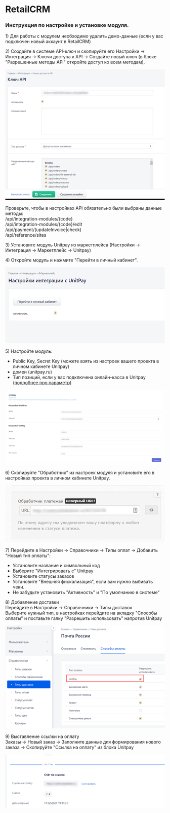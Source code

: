 # RetailCRM

### Инструкция по настройке и установке модуля.

1\) Для работы с модулем необходимо удалить демо-данные \(если у вас подключен новый аккаунт в RetailCRM\)

2\) Создайте в системе API-ключ и скопируйте его Настройки -&gt; Интеграция -&gt; Ключи доступа к API -&gt; Создайте новый ключ \(в блоке "Разрешенные методы API" откройте доступ ко всем методам\).

![](../../.gitbook/assets/klyuch-api.png)

Проверьте, чтобы в настройках API обязательно были выбраны данные методы:   
/api/integration-modules/{code}   
/api/integration-modules/{code}/edit   
/api/payment/\(updateInvoice\|check\)   
/api/reference/sites

3\) Установите модуль Unitpay из маркетплейса \(Настройки -&gt; Интеграция -&gt; Маркетплейс -&gt; Unitpay\)

4\) Откройте модуль и нажмите "Перейти в личный кабинет". 

![](../../.gitbook/assets/nastroiki-modulya.png)

5\) Настройте модуль:

* Public Key, Secret Key \(можете взять из настроек вашего проекта в личном кабинете Unitpay\)
* домен \(unitpay.ru\)
* Тип позиций, если у вас подключена онлайн-касса в Unitpay \([подробнее про параметр](https://help.unitpay.ru/online-cash-register/receipt_parameters)\)

![](../../.gitbook/assets/1%20%2841%29.png)

6\) Скопируйте "Обработчик" из настроек модуля и установите его в настройках проекта в личном кабинете Unitpay.

![&#x41D;&#x435; &#x43E;&#x431;&#x440;&#x430;&#x449;&#x430;&#x439;&#x442;&#x435; &#x432;&#x43D;&#x438;&#x43C;&#x430;&#x43D;&#x438;&#x44F; &#x43D;&#x430; &#x441;&#x43E;&#x43E;&#x431;&#x449;&#x435;&#x43D;&#x438;&#x435; &quot;&#x41D;&#x435;&#x432;&#x435;&#x440;&#x43D;&#x44B;&#x439; URL!&quot;](../../.gitbook/assets/ecw2.png)

7\) Перейдите в Настройки -&gt; Справочники -&gt; Типы оплат -&gt; Добавить "Новый тип оплаты":  
- Установите название и символьный код  
- Выберите "Интегрировать с" Unitpay  
- Установите статусы заказов  
- Установите "Внешняя фискализация", если вам нужно выбивать чеки.  
- Не забудьте установить "Активность" и "По умолчанию в системе"

8\) Добавление доставки   
Перейдите в Настройки -&gt; Справочники -&gt; Типы доставок   
Выберите нужный тип, в настройках перейдите на вкладку "Способы оплаты" и поставьте галку "Разрешить использовать" напротив Unitpay

![](../../.gitbook/assets/nastroiki-dostavki.png)

9\) Выставление ссылки на оплату   
Заказы -&gt; Новый заказ -&gt; Заполните данные для формирования нового заказа -&gt; Скопируйте "Ссылка на оплату" из блока Unitpay

![](../../.gitbook/assets/ssylka-na-oplatu.png)

